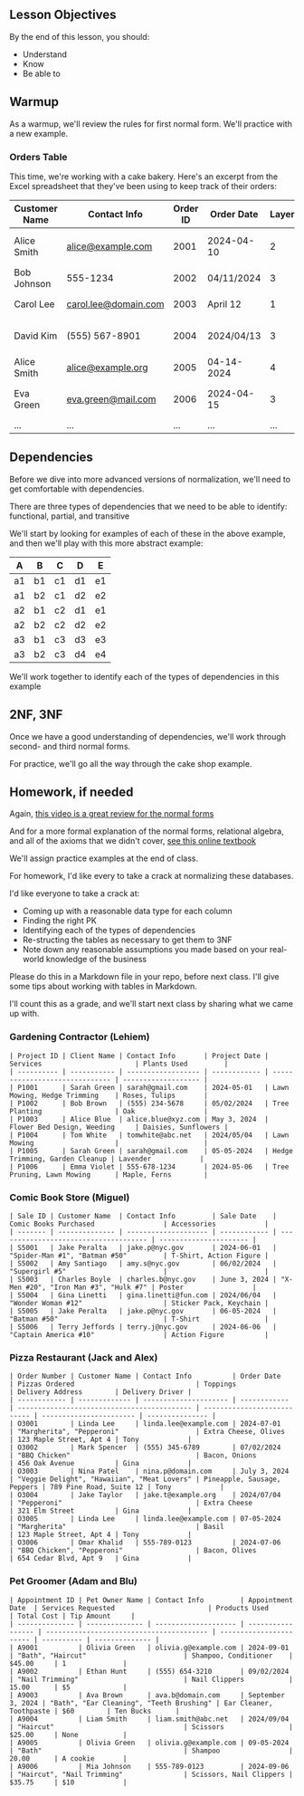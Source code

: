 <!--
Instructor notes: 
-->
## Lesson Objectives
By the end of this lesson, you should:
- Understand
- Know
- Be able to

## Warmup
As a warmup, we'll review the rules for first normal form. We'll practice with a
new example.

### Orders Table
This time, we're working with a cake bakery. Here's an excerpt from the Excel spreadsheet that they've been using to keep track of their orders:

| Customer Name | Contact Info         | Order ID | Order Date | Layers | Cake Layers                | Decorations                 | Total Price | Payment Method |
| ------------- | -------------------- | -------- | ---------- | ------ | -------------------------- | --------------------------- | ----------- | -------------- |
| Alice Smith   | alice@example.com    | 2001     | 2024-04-10 | 2      | Vanilla, Chocolate         | Sprinkles, Edible Flowers   | $45.00      | Cash           |
| Bob Johnson   | 555-1234             | 2002     | 04/11/2024 | 3      | Red Velvet                 | Fondant Decorations         | 50.00       | Credit Card    |
| Carol Lee     | carol.lee@domain.com | 2003     | April 12   | 1      | Lemon, Blueberry           | Citrus Zest                 | $40.75      | Cash           |
| David Kim     | (555) 567-8901       | 2004     | 2024/04/13 | 3      | Carrot, Spice, Chocolate   | Cream Cheese Frosting       | $60.00      | Cash           |
| Alice Smith   | alice@example.org    | 2005     | 04-14-2024 | 4      | Chocolate                  | Sprinkles                   | 30.00       | Debit Card     |
| Eva Green     | eva.green@mail.com   | 2006     | 2024-04-15 | 3      | Strawberry, Vanilla, Mango | Fresh Fruits, Whipped Cream | $70.25      | Cash           |
| ...           | ...                  | ...      | ...        | ...    | ...                        | ...                         | ...         | ...            |


## Dependencies
Before we dive into more advanced versions of normalization, we'll need to get comfortable with dependencies.

There are three types of dependencies that we need to be able to identify: functional, partial, and transitive

We'll start by looking for examples of each of these in the above example, and then we'll play with this more abstract example:

| A   | B   | C   | D   | E   |
| --- | --- | --- | --- | --- |
| a1  | b1  | c1  | d1  | e1  |
| a1  | b2  | c1  | d2  | e2  |
| a2  | b1  | c2  | d1  | e1  |
| a2  | b2  | c2  | d2  | e2  |
| a3  | b1  | c3  | d3  | e3  |
| a3  | b2  | c3  | d4  | e4  |

We'll work together to identify each of the types of dependencies in this example

## 2NF, 3NF
Once we have a good understanding of dependencies, we'll work through second- and third normal forms.

For practice, we'll go all the way through the cake shop example.


## Homework, if needed
Again, [this video is a great review for the normal forms](https://www.youtube.com/watch?v=GFQaEYEc8_8)

And for a more formal explanation of the normal forms, relational algebra, and all of the axioms that we didn't cover, [see this online textbook](https://opentextbc.ca/dbdesign01/chapter/chapter-11-functional-dependencies/)

We'll assign practice examples at the end of class.

For homework, I'd like every to take a crack at normalizing these databases.

I'd like everyone to take a crack at:
- Coming up with a reasonable data type for each column
- Finding the right PK
- Identifying each of the types of dependencies
- Re-structing the tables as necessary to get them to 3NF
- Note down any reasonable assumptions you made based on your real-world knowledge of the business 

Please do this in a Markdown file in your repo, before next class. I'll give some tips about working with tables in Markdown.

I'll count this as a grade, and we'll start next class by sharing what we came up with.


### Gardening Contractor (Lehiem)
```
| Project ID | Client Name | Contact Info       | Project Date | Services                       | Plants Used         | 
| ---------- | ----------- | ------------------ | ------------ | ------------------------------ | ------------------- | 
| P1001      | Sarah Green | sarah@gmail.com    | 2024-05-01   | Lawn Mowing, Hedge Trimming    | Roses, Tulips       | 
| P1002      | Bob Brown   | (555) 234-5678     | 05/02/2024   | Tree Planting                  | Oak                 | 
| P1003      | Alice Blue  | alice.blue@xyz.com | May 3, 2024  | Flower Bed Design, Weeding     | Daisies, Sunflowers | 
| P1004      | Tom White   | tomwhite@abc.net   | 2024/05/04   | Lawn Mowing                    |                     | 
| P1005      | Sarah Green | sarah@gmail.com    | 05-05-2024   | Hedge Trimming, Garden Cleanup | Lavender            | 
| P1006      | Emma Violet | 555-678-1234       | 2024-05-06   | Tree Pruning, Lawn Mowing      | Maple, Ferns        | 
```

### Comic Book Store (Miguel)
```
| Sale ID | Customer Name  | Contact Info         | Sale Date    | Comic Books Purchased                 | Accessories            | 
| ------- | -------------- | -------------------- | ------------ | ------------------------------------- | ---------------------- | 
| S5001   | Jake Peralta   | jake.p@nyc.gov       | 2024-06-01   | "Spider-Man #1", "Batman #50"         | T-Shirt, Action Figure | 
| S5002   | Amy Santiago   | amy.s@nyc.gov        | 06/02/2024   | "Supergirl #5"                        |                        | 
| S5003   | Charles Boyle  | charles.b@nyc.gov    | June 3, 2024 | "X-Men #20", "Iron Man #3", "Hulk #7" | Poster                 | 
| S5004   | Gina Linetti   | gina.linetti@fun.com | 2024/06/04   | "Wonder Woman #12"                    | Sticker Pack, Keychain | 
| S5005   | Jake Peralta   | jake.p@nyc.gov       | 06-05-2024   | "Batman #50"                          | T-Shirt                | 
| S5006   | Terry Jeffords | terry.j@nyc.gov      | 2024-06-06   | "Captain America #10"                 | Action Figure          | 
```


### Pizza Restaurant (Jack and Alex)
```
| Order Number | Customer Name | Contact Info          | Order Date   | Pizzas Ordered                              | Toppings                    | Delivery Address        | Delivery Driver |
| ------------ | ------------- | --------------------- | ------------ | ------------------------------------------- | --------------------------- | ----------------------- | --------------- |
| O3001        | Linda Lee     | linda.lee@example.com | 2024-07-01   | "Margherita", "Pepperoni"                   | Extra Cheese, Olives        | 123 Maple Street, Apt 4 | Tony            |
| O3002        | Mark Spencer  | (555) 345-6789        | 07/02/2024   | "BBQ Chicken"                               | Bacon, Onions               | 456 Oak Avenue          | Gina            |
| O3003        | Nina Patel    | nina.p@domain.com     | July 3, 2024 | "Veggie Delight", "Hawaiian", "Meat Lovers" | Pineapple, Sausage, Peppers | 789 Pine Road, Suite 12 | Tony            |
| O3004        | Jake Taylor   | jake.t@example.org    | 2024/07/04   | "Pepperoni"                                 | Extra Cheese                | 321 Elm Street          | Gina            |
| O3005        | Linda Lee     | linda.lee@example.com | 07-05-2024   | "Margherita"                                | Basil                       | 123 Maple Street, Apt 4 | Tony            |
| O3006        | Omar Khalid   | 555-789-0123          | 2024-07-06   | "BBQ Chicken", "Pepperoni"                  | Bacon, Olives               | 654 Cedar Blvd, Apt 9   | Gina            |
```

### Pet Groomer (Adam and Blu)
```
| Appointment ID | Pet Owner Name | Contact Info         | Appointment Date  | Services Requested                       | Products Used           | Total Cost | Tip Amount     | 
| -------------- | -------------- | -------------------- | ----------------- | ---------------------------------------- | ----------------------- | ---------- | -------------- | 
| A9001          | Olivia Green   | olivia.g@example.com | 2024-09-01        | "Bath", "Haircut"                        | Shampoo, Conditioner    | $45.00     | 1              | 
| A9002          | Ethan Hunt     | (555) 654-3210       | 09/02/2024        | "Nail Trimming"                          | Nail Clippers           | 15.00      | $5             | 
| A9003          | Ava Brown      | ava.b@domain.com     | September 3, 2024 | "Bath", "Ear Cleaning", "Teeth Brushing" | Ear Cleaner, Toothpaste | $60        | Ten Bucks      | 
| A9004          | Liam Smith     | liam.smith@abc.net   | 2024/09/04        | "Haircut"                                | Scissors                | $25.00     | None           | 
| A9005          | Olivia Green   | olivia.g@example.com | 09-05-2024        | "Bath"                                   | Shampoo                 | 20.00      | A cookie       | 
| A9006          | Mia Johnson    | 555-789-0123         | 2024-09-06        | "Haircut", "Nail Trimming"               | Scissors, Nail Clippers | $35.75     | $10            | 
```